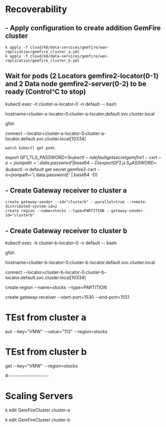# Recoverability

## - Apply configuration to create addition GemFire cluster

```shell
k apply -f cloud/k8/data-services/gemfire/wan-replication/gemfire_cluster_a.yml
k apply -f cloud/k8/data-services/gemfire/wan-replication/gemfire_cluster_b.yml
```


## Wait for pods (2 Locators gemfire2-locator(0-1) and 2 Data node gemfire2-server(0-2) to be ready  (Control^C to stop)


kubectl exec -it cluster-a-locator-0 -n default --  bash


hostname=cluster-a-locator-0.cluster-a-locator.default.svc.cluster.local

gfsh

connect --locator=cluster-a-locator-0.cluster-a-locator.default.svc.cluster.local[10334]

```shell
watch kubectl get pods
```
export GF1_TLS_PASSWORD=$(kubectl -n default get secret gemfire1-cert -o=jsonpath='{.data.password}' | base64 -D)
export GF2_TLS_PASSWORD=$(kubectl -n default get secret gemfire2-cert -o=jsonpath='{.data.password}' | base64 -D)


## - Create Gateway receiver to cluster a

```shell
create gateway-sender --id="clusterb" --parallel=true --remote-distributed-system-id=2 
create region --name=stocks --type=PARTITION --gateway-sender-id="clusterb"

```


## - Create Gateway receiver to cluster b

kubectl exec -it cluster-b-locator-0 -n default --  bash

gfsh

hostname=cluster-b-locator-0.cluster-b-locator.default.svc.cluster.local


connect --locator=cluster-b-locator-0.cluster-b-locator.default.svc.cluster.local[10334]

create region --name=stocks --type=PARTITION

create gateway-receiver --start-port=1530 --end-port=1551


# TEst from cluster a


put --key="VMW" --value="113" --region=stocks


# TEst from cluster b

get --key="VMW"  --region=stocks


#--------------------

# Scaling Servers

k edit GemFireCluster cluster-a

k edit GemFireCluster cluster-b
